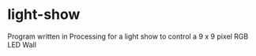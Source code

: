 light-show
==========

Program written in Processing for a light show to control a 9 x 9 pixel RGB LED Wall
